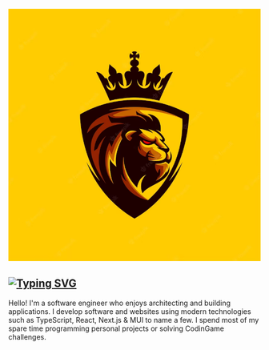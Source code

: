 ![image](./lion.png)

## [![Typing SVG](https://readme-typing-svg.demolab.com/?font=Fira+Code&pause=1000&width=500&lines=Hi+%F0%9F%91%8B%2C+I%27m+a+Full-Stack+Engineer)](https://git.io/typing-svg)

Hello! I'm a software engineer who enjoys architecting and building applications. I develop software and websites using modern technologies such as TypeScript, React, Next.js & MUI to name a few. I spend most of my spare time programming personal projects or solving CodinGame challenges.
